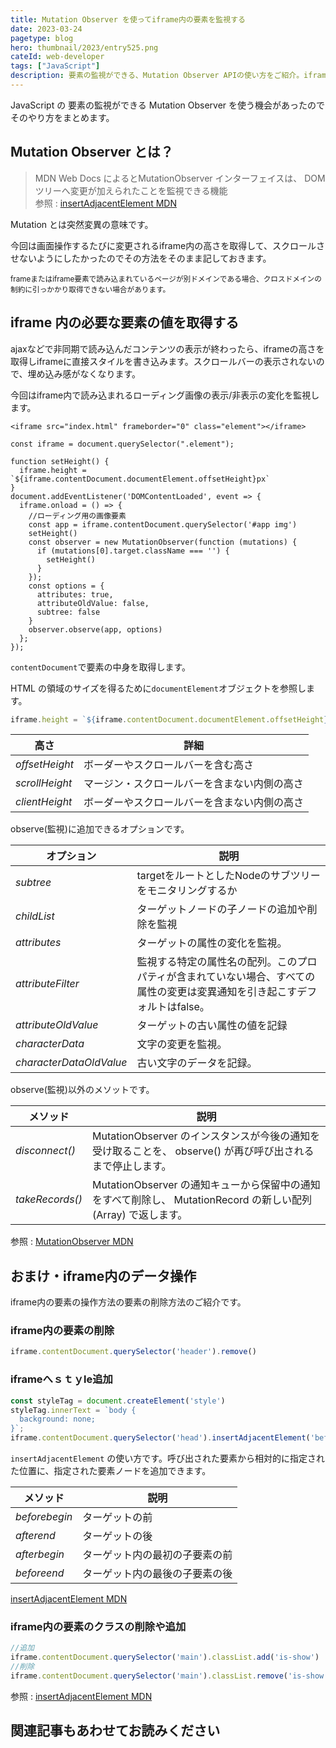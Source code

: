 ```yaml
---
title: Mutation Observer を使ってiframe内の要素を監視する
date: 2023-03-24
pagetype: blog
hero: thumbnail/2023/entry525.png
cateId: web-developer
tags: ["JavaScript"]
description: 要素の監視ができる、Mutation Observer APIの使い方をご紹介。iframe内の変化を感知して、親要素の高さを変えるという処理をしました。オプションやメソッドの解説、コードサンプルあり。
---
```


JavaScript の 要素の監視ができる Mutation Observer を使う機会があったのでそのやり方をまとめます。

## Mutation Observer とは？

> MDN Web Docs によるとMutationObserver インターフェイスは、 DOM ツリーへ変更が加えられたことを監視できる機能<br>
> 参照 : [insertAdjacentElement MDN](https://developer.mozilla.org/ja/docs/Web/API/MutationObserver)

Mutation とは突然変異の意味です。

今回は画面操作するたびに変更されるiframe内の高さを取得して、スクロールさせないようにしたかったのでその方法をそのまま記しておきます。

<p><small>frameまたはiframe要素で読み込まれているページが別ドメインである場合、クロスドメインの制約に引っかかり取得できない場合があります。</small></p>

## iframe 内の必要な要素の値を取得する
ajaxなどで非同期で読み込んだコンテンツの表示が終わったら、iframeの高さを取得しiframeに直接スタイルを書き込みます。スクロールバーの表示されないので、埋め込み感がなくなります。

今回はiframe内で読み込まれるローディング画像の表示/非表示の変化を監視します。
```html:title=HTML
<iframe src="index.html" frameborder="0" class="element"></iframe>
```
```js:title=JavaScript
const iframe = document.querySelector(".element");

function setHeight() {
  iframe.height = `${iframe.contentDocument.documentElement.offsetHeight}px`
}
document.addEventListener('DOMContentLoaded', event => {
  iframe.onload = () => {
    //ローディング用の画像要素
    const app = iframe.contentDocument.querySelector('#app img')
    setHeight()
    const observer = new MutationObserver(function (mutations) {
      if (mutations[0].target.className === '') {
        setHeight()
      }
    });
    const options = {
      attributes: true,
      attributeOldValue: false,
      subtree: false
    }
    observer.observe(app, options)
  };
});
```
`contentDocument`で要素の中身を取得します。

HTML の領域のサイズを得るために`documentElement`オブジェクトを参照します。
```js
iframe.height = `${iframe.contentDocument.documentElement.offsetHeight}px`
```

|高さ|詳細|
|-|-|
|*offsetHeight*|ボーダーやスクロールバーを含む高さ|
|*scrollHeight*|マージン・スクロールバーを含まない内側の高さ|
|*clientHeight*|ボーダーやスクロールバーを含まない内側の高さ|

observe(監視)に追加できるオプションです。

|オプション|説明|
|-|-|
|*subtree*|targetをルートとしたNodeのサブツリーをモニタリングするか|
|*childList*|ターゲットノードの子ノードの追加や削除を監視|
|*attributes*|ターゲットの属性の変化を監視。 |
|*attributeFilter*|監視する特定の属性名の配列。このプロパティが含まれていない場合、すべての属性の変更は変異通知を引き起こすデフォルトはfalse。|
|*attributeOldValue*|ターゲットの古い属性の値を記録|
|*characterData*|文字の変更を監視。|
|*characterDataOldValue*|古い文字のデータを記録。|

observe(監視)以外のメソットです。

|メソッド|説明|
|-|-|
|*disconnect()*|MutationObserver のインスタンスが今後の通知を受け取ることを、 observe() が再び呼び出されるまで停止します。|
|*takeRecords()*|MutationObserver の通知キューから保留中の通知をすべて削除し、 MutationRecord の新しい配列 (Array) で返します。|


参照 : [MutationObserver MDN](https://developer.mozilla.org/ja/docs/Web/API/MutationObserver)

## おまけ・iframe内のデータ操作
iframe内の要素の操作方法の要素の削除方法のご紹介です。

### iframe内の要素の削除
```js
iframe.contentDocument.querySelector('header').remove()
```
### iframeへｓｔｙle追加
```js
const styleTag = document.createElement('style')
styleTag.innerText = `body {
  background: none;
}`;
iframe.contentDocument.querySelector('head').insertAdjacentElement('beforeend', styleTag);
```
`insertAdjacentElement` の使い方です。呼び出された要素から相対的に指定された位置に、指定された要素ノードを追加できます。

|メソッド|説明|
|-|-|
|*beforebegin*|ターゲットの前|
|*afterend*|ターゲットの後|
|*afterbegin*|ターゲット内の最初の子要素の前|
|*beforeend*|ターゲット内の最後の子要素の後|

[insertAdjacentElement MDN](https://developer.mozilla.org/ja/docs/Web/API/Element/insertAdjacentElement)

### iframe内の要素のクラスの削除や追加
```js
//追加
iframe.contentDocument.querySelector('main').classList.add('is-show')
//削除
iframe.contentDocument.querySelector('main').classList.remove('is-show')
```

参照 : [insertAdjacentElement MDN](https://developer.mozilla.org/ja/docs/Web/API/MutationObserver)

## 関連記事もあわせてお読みください
<card id="/blogs/entry526/"></card>
